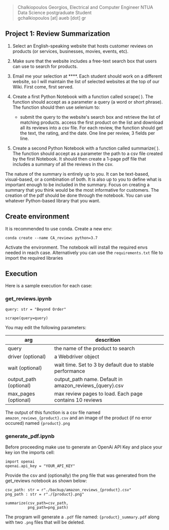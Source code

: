 > Chalkiopoulos Georgios, Electrical and Computer Engineer NTUA <br />
> Data Science postgraduate Student <br />
> gchalkiopoulos [at] aueb [dot] gr
> 


## Project 1: Review Summarization

1. Select an English-speaking website that hosts customer reviews on products (or services, businesses, movies, events, etc).

2. Make sure that the website includes a free-text search box that users can use to search for products. 

3. Email me your selection at ****. Each student should work on a different website, so I will maintain the list of selected websites at the top of our Wiki. First come, first served. 

4. Create a first Python Notebook with a function called scrape( ). The function should accept as a parameter a query (a word or short phrase).  The function should then use selenium to:

   * submit the query to the website's search box and retrieve the list of matching products.
   access the first product on the list and download all its reviews into a csv file. For each review, the function should get the text, the rating, and the date. One line per review, 3 fields per line.
 
5. Create a second Python Notebook with a function called summarize( ). The function should accept as a parameter the path to a csv file created by the first Notebook. It should then create a 1-page pdf file that includes a summary of all the reviews in the csv. 

The nature of the summary is entirely up to you. It can be text-based, visual-based, or a combination of both. 
It is also up to you to define what is important enough to be included in the summary. 
Focus on creating a summary that you think would be the most informative for customers.
The creation of the pdf should be done through the notebook. 
You can use whatever Python-based library that you want. 

## Create environment
It is recommended to use conda. Create a new env:

```
conda create --name CA_reviews python=3.7
```

Activate the environment. The notebook will install the required envs needed in reach case.
Alternatively you can use the `requirements.txt` file to import the required libraries 

## Execution
Here is a sample execution for each case:

### get_reviews.ipynb
```
query: str = "Beyond Order"

scrape(query=query)
```

You may edit the following parameters:

| arg                    | descrition                                               |
|------------------------|----------------------------------------------------------|
| query                  | the name of the product to search                        |
| driver (optional)      | a Webdriver object                                       |
| wait (optional)        | wait time. Set to 3 by default due to stable performance |
| output_path (optional) | output_path name. Default in amazon_reviews_{query}.csv  |
| max_pages (optional)   | max review pages to load. Each page contains 10 reviews  |

The output of this function is a csv file named `amazon_reviews_{product}.csv`
and an image of the product (if no error occured) named `{product}.png`

### generate_pdf.ipynb

Before proceeding make use to generate an OpenAi API Key and place your key ion the imports cell:
```
import openai
openai.api_key = "YOUR_API_KEY"
```

Provide the csv and (optionally) the png file that was generated from the get_reviews notebook as shown below:


```
csv_path: str = r"./backup/amazon_reviews_{product}.csv"
png_path : str = r"./{product}.png"

summarize(csv_path=csv_path, 
          png_path=png_path)
```

The program will generate a `.pdf` file named:  `{product}_summary.pdf` along with two `.png` files that will be deleted.

